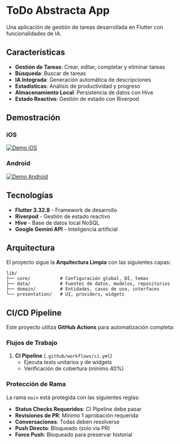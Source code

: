 # ToDo Abstracta App

Una aplicación de gestión de tareas desarrollada en Flutter con funcionalidades de IA.

## Características

- **Gestión de Tareas**: Crear, editar, completar y eliminar tareas
- **Búsqueda**: Buscar de tareas
- **IA Integrada**: Generación automática de descripciones
- **Estadísticas**: Análisis de productividad y progreso
- **Almacenamiento Local**: Persistencia de datos con Hive
- **Estado Reactivo**: Gestión de estado con Riverpod

## Demostración

### iOS
<div align="left">
  <a href="https://streamable.com/bynupi">
    <img src="https://img.shields.io/badge/📱_Ver_Demo_iOS-FF6B6B?style=for-the-badge&logo=apple&logoColor=white" alt="Demo iOS"/>
  </a>
</div>

### Android
<div align="left">
  <a href="https://streamable.com/hybben">
    <img src="https://img.shields.io/badge/%F0%9F%A4%96_Ver_Demo_Android-gray?style=for-the-badge&logo=android&logoColor=white" alt="Demo Android"/>
  </a>
</div>


## Tecnologías

- **Flutter 3.32.8** - Framework de desarrollo
- **Riverpod** - Gestión de estado reactivo
- **Hive** - Base de datos local NoSQL
- **Google Gemini API** - Inteligencia artificial

## Arquitectura

El proyecto sigue la **Arquitectura Limpia** con las siguientes capas:

```
lib/
├── core/           # Configuración global, DI, temas
├── data/           # Fuentes de datos, modelos, repositorios
├── domain/         # Entidades, casos de uso, interfaces
└── presentation/   # UI, providers, widgets
```

## CI/CD Pipeline

Este proyecto utiliza **GitHub Actions** para automatización completa:

### Flujos de Trabajo

1. **CI Pipeline** (`.github/workflows/ci.yml`)
   - Ejecuta tests unitarios y de widgets
   - Verificación de cobertura (mínimo 40%)

### Protección de Rama

La rama `main` está protegida con las siguientes reglas:

- **Status Checks Requeridos**: CI Pipeline debe pasar
- **Revisiones de PR**: Mínimo 1 aprobación requerida
- **Conversaciones**: Todas deben resolverse
- **Push Directo**: Bloqueado (solo vía PR)
- **Force Push**: Bloqueado para preservar historial
